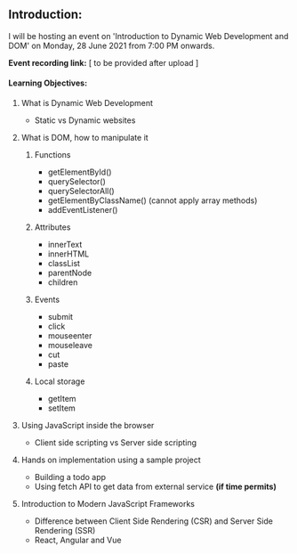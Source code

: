 ## Introduction:

I will be hosting an event on 'Introduction to Dynamic Web Development and DOM' on Monday, 28 June 2021 from 7:00 PM onwards.

**Event recording link:** [ to be provided after upload ]

#### Learning Objectives:

1. What is Dynamic Web Development
   - Static vs Dynamic websites
2. What is DOM, how to manipulate it

   1. Functions

      - getElementById()
      - querySelector()
      - querySelectorAll()
      - getElementByClassName() (cannot apply array methods)
      - addEventListener()

   2. Attributes

      - innerText
      - innerHTML
      - classList
      - parentNode
      - children

   3. Events

      - submit
      - click
      - mouseenter
      - mouseleave
      - cut
      - paste

   4. Local storage
      - getItem
      - setItem

3. Using JavaScript inside the browser
   - Client side scripting vs Server side scripting
4. Hands on implementation using a sample project
   - Building a todo app
   - Using fetch API to get data from external service **(if time permits)**
5. Introduction to Modern JavaScript Frameworks
   - Difference between Client Side Rendering (CSR) and Server Side Rendering (SSR)
   - React, Angular and Vue
